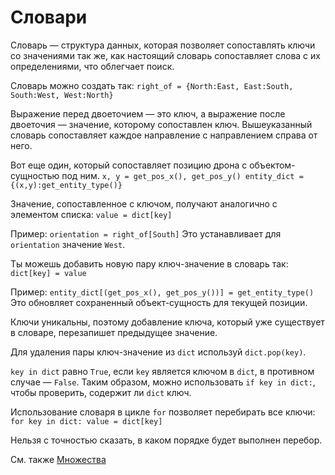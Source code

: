 # Словари
Словарь — структура данных, которая позволяет сопоставлять ключи со значениями так же, как настоящий словарь сопоставляет слова с их определениями, что облегчает поиск.

Словарь можно создать так:
`right_of = {North:East, East:South, South:West, West:North}`

Выражение перед двоеточием — это ключ, а выражение после двоеточия — значение, которому сопоставлен ключ.
Вышеуказанный словарь сопоставляет каждое направление с направлением справа от него.

Вот еще один, который сопоставляет позицию дрона с объектом-сущностью под ним.
`x, y = get_pos_x(), get_pos_y()
entity_dict = {(x,y):get_entity_type()}`

Значение, сопоставленное с ключом, получают аналогично с элементом списка:
`value = dict[key]`

Пример:
`orientation = right_of[South]`
Это устанавливает для `orientation` значение `West`.

Ты можешь добавить новую пару ключ-значение в словарь так:
`dict[key] = value`

Пример:
`entity_dict[(get_pos_x(), get_pos_y())] = get_entity_type()`
Это обновляет сохраненный объект-сущность для текущей позиции.

Ключи уникальны, поэтому добавление ключа, который уже существует в словаре, перезапишет предыдущее значение.

Для удаления пары ключ-значение из `dict` используй `dict.pop(key)`.

`key in dict` равно `True`, если `key` является ключом в `dict`, в противном случае — `False`.
Таким образом, можно использовать `if key in dict:`, чтобы проверить, содержит ли `dict` ключ.

Использование словаря в цикле `for` позволяет перебирать все ключи:
`for key in dict:
	value = dict[key]`

Нельзя с точностью сказать, в каком порядке будет выполнен перебор.

См. также [Множества](docs/scripting/sets.md)